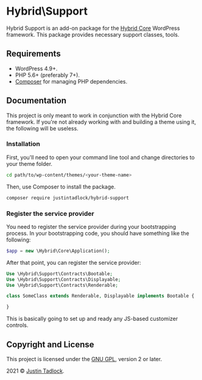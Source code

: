 # Hybrid\\Support

Hybrid Support is an add-on package for the [Hybrid Core](https://github.com/justintadlock/hybrid-core) WordPress framework.
This package provides necessary support classes, tools.

## Requirements

* WordPress 4.9+.
* PHP 5.6+ (preferably 7+).
* [Composer](https://getcomposer.org/) for managing PHP dependencies.

## Documentation

This project is only meant to work in conjunction with the Hybrid Core framework.  If you're not already working with and building a theme using it, the following will be useless.

### Installation

First, you'll need to open your command line tool and change directories to your theme folder.

```bash
cd path/to/wp-content/themes/<your-theme-name>
```

Then, use Composer to install the package.

```bash
composer require justintadlock/hybrid-support
```

### Register the service provider

You need to register the service provider during your bootstrapping process.  In your bootstrapping code, you should have something like the following:

```php
$app = new \Hybrid\Core\Application();
```

After that point, you can register the service provider:

```php
Use \Hybrid\Support\Contracts\Bootable;
Use \Hybrid\Support\Contracts\Displayable;
Use \Hybrid\Support\Contracts\Renderable;

class SomeClass extends Renderable, Displayable implements Bootable {

}
```

This is basically going to set up and ready any JS-based customizer controls.

## Copyright and License

This project is licensed under the [GNU GPL](http://www.gnu.org/licenses/old-licenses/gpl-2.0.html), version 2 or later.

2021 &copy; [Justin Tadlock](http://justintadlock.com).
